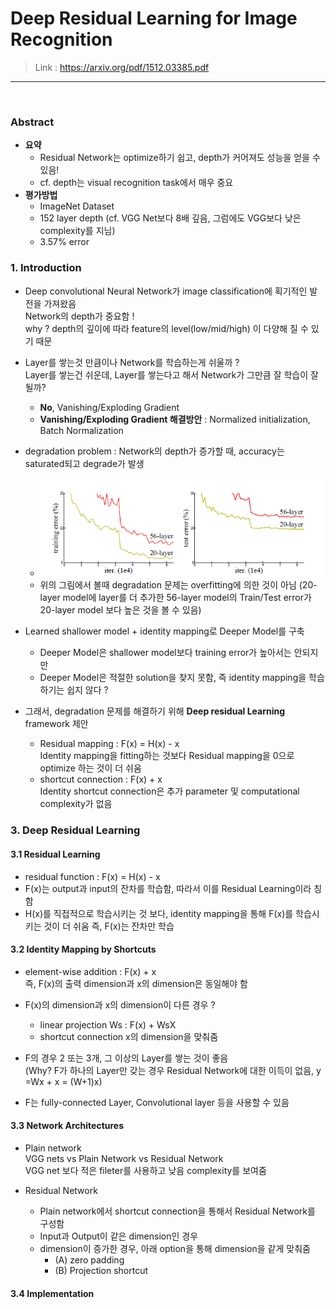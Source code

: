 # Deep Residual Learning for Image Recognition 
> Link : https://arxiv.org/pdf/1512.03385.pdf
---
<br>

### Abstract
- __요약__
  - Residual Network는 optimize하기 쉽고, depth가  커어져도 성능을 얻을 수 있음! 
  - cf. depth는 visual recognition task에서 매우 중요
- __평가방법__
  - ImageNet Dataset 
  - 152 layer depth (cf. VGG Net보다 8배 깊음, 그럼에도 VGG보다 낮은 complexity를 지님)
  - 3.57% error

### 1. Introduction
- Deep convolutional Neural Network가 image classification에 획기적인 발전을 가져왔음  
  Network의 depth가 중요함 !  
  why ?  depth의 깊이에 따라 feature의 level(low/mid/high) 이 다양해 질 수 있기 때문  
  
- Layer를 쌓는것 만큼이나 Network를 학습하는게 쉬울까 ?  
  Layer를 쌓는건 쉬운데, Layer를 쌓는다고 해서 Network가 그만큼 잘 학습이 잘 될까?
  - __No__, Vanishing/Exploding Gradient
  - __Vanishing/Exploding Gradient 해결방안__ : Normalized initialization, Batch Normalization  
  
- degradation problem : Network의 depth가 증가할 때, accuracy는 saturated되고 degrade가 발생  
  - ![Train/Test Error - 20Layer vs 56Layer](../data/ResNet_train_test_error.PNG)
  - 위의 그림에서 볼때 degradation 문제는 overfitting에 의한 것이 아님
    (20-layer model에 layer를 더 추가한 56-layer model의 Train/Test error가 20-layer model 보다 높은 것을 볼 수 있음)  

- Learned shallower model + identity mapping로 Deeper Model를 구축
  - Deeper Model은 shallower model보다 training error가 높아서는 안되지만
  - Deeper Model은 적절한 solution을 찾지 못함, 즉 identity mapping을 학습하기는 쉽지 않다 ?
  
 - 그래서, degradation 문제를 해결하기 위해 __Deep residual Learning__ framework 제안
   - Residual mapping : F(x) = H(x) - x  
     Identity mapping을 fitting하는 것보다 Residual mapping을 0으로 optimize 하는 것이 더 쉬움
   - shortcut connection : F(x) + x  
     Identity shortcut connection은 추가 parameter 및 computational complexity가 없음 

### 3. Deep Residual Learning 
#### 3.1 Residual Learning
- residual function : F(x) = H(x) - x 
- F(x)는 output과 input의 잔차를 학습함, 따라서 이를 Residual Learning이라 칭함
- H(x)를 직접적으로 학습시키는 것 보다, identity mapping을 통해 F(x)를 학습시키는 것이 더 쉬움
  즉, F(x)는 잔차만 학습

#### 3.2 Identity Mapping by Shortcuts
- element-wise addition : F(x) + x  
  즉,  F(x)의 출력 dimension과 x의 dimension은 동일해야 함  
  
- F(x)의 dimension과 x의 dimension이 다른 경우 ?  
  - linear projection Ws :  F(x) + WsX
  - shortcut connection x의 dimension을 맞춰줌
  
- F의 경우 2 또는 3개, 그 이상의 Layer를 쌓는 것이 좋음  
  (Why? F가 하나의 Layer만 갖는 경우 Residual Network에 대한 이득이 없음, y =Wx + x  = (W+1)x)
  
- F는 fully-connected Layer, Convolutional layer 등을 사용할 수 있음  


#### 3.3 Network Architectures
- Plain network  
VGG nets vs Plain Network vs Residual Network  
VGG net 보다 적은 fileter를 사용하고 낮음 complexity를 보여줌  

- Residual Network  
  - Plain network에서 shortcut connection을 통해서 Residual Network를 구성함
  - Input과 Output이 같은 dimension인 경우 
  - dimension이 증가한 경우, 아래 option을 통해 dimension을 같게 맞춰줌
    - (A) zero padding
    - (B) Projection shortcut 

#### 3.4 Implementation
